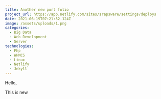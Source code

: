 ```yaml
---
title: Another new port folio
project_url: https://app.netlify.com/sites/srapsware/settings/deploys
date: 2021-06-19T07:21:52.124Z
image: /assets/uploads/1.png
categories:
  - Big Data
  - Web Development
  - Server
technologies:
  - Php
  - WHMCS
  - Linux
  - Netlify
  - Jekyll
---
```

Hello,



This is new